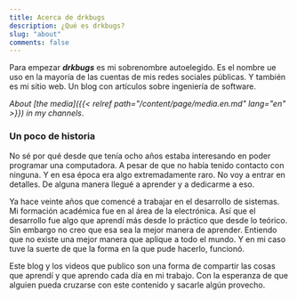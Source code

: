 ```yaml
---
title: Acerca de drkbugs
description: ¿Qué es drkbugs?
slug: "about"
comments: false
---
```


Para empezar ***drkbugs*** es mi sobrenombre autoelegido.
Es el nombre ue uso en la mayoría de las cuentas de mis redes sociales públicas.
Y también es mi sitio web.
Un blog con artículos sobre ingeniería de software.

_About [the media]({{< relref path="/content/page/media.en.md" lang="en" >}}) in my channels_.

### Un poco de historia

No sé por qué desde que tenía ocho años estaba interesando en poder programar una computadora.
A pesar de que no había tenido contacto con ninguna.
Y en esa época era algo extremadamente raro.
No voy a entrar en detalles.
De alguna manera llegué a aprender y a dedicarme a eso.

Ya hace veinte años que comencé a trabajar en el desarrollo de sistemas.
Mi formación académica fue en al área de la electrónica.
Así que el desarrollo fue algo que aprendí más desde lo práctico que desde lo teórico.
Sin embargo no creo que esa sea la mejor manera de aprender.
Entiendo que no existe una mejor manera que aplique a todo el mundo.
Y en mi caso tuve la suerte de que la forma en la que pude hacerlo, funcionó.

Este blog y los videos que publico son una forma de compartir las cosas que aprendí y que aprendo cada día en mi trabajo.
Con la esperanza de que alguien pueda cruzarse con este contenido y sacarle algún provecho.
